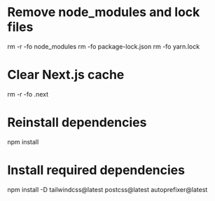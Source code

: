 # Remove node_modules and lock files
rm -r -fo node_modules
rm -fo package-lock.json
rm -fo yarn.lock

# Clear Next.js cache
rm -r -fo .next

# Reinstall dependencies
npm install

# Install required dependencies
npm install -D tailwindcss@latest postcss@latest autoprefixer@latest